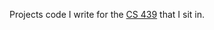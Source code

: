 Projects code I write for the [CS 439](https://www.cs.utexas.edu/users/ans/classes/cs439/projects/project439.html) that I sit in.